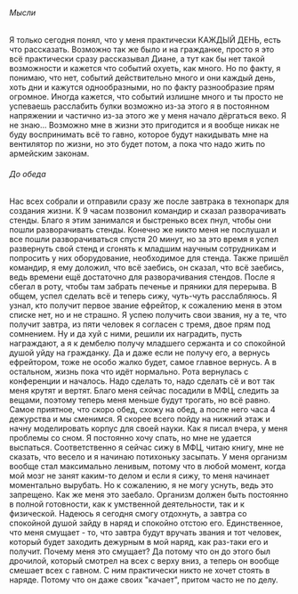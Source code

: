 ###### Мысли
Я только сегодня понял, что у меня практически КАЖДЫЙ ДЕНЬ, есть что рассказать. Возможно так же было и на гражданке, просто я это всё практически сразу рассказывал Диане, а тут как бы нет такой возможности и кажется что событий охуеть, как много. Но по факту, я понимаю, что нет, событий действительно много и они каждый день, хоть дни и кажутся однообразными, но по факту разнообразие прям огромное. 
Иногда кажется, что событий излишне много и ты просто не успеваешь расслабить булки возможно из-за этого я в постоянном напряжении и частично из-за этого же у меня начало дёргаться веко. Я не знаю...
Возможно мне в жизни это пригодится и я вообще никак не буду воспринимать всё то гавно, которое будут накидывать мне на вентилятор по жизни, но это будет потом, а пока что надо жить по армейским законам. 
###### До обеда
Нас всех собрали и отправили сразу же после завтрака в технопарк для создания жизни. К 9 часам позвонил командир и сказал разворачивать стенды. Благо я этим занимался и быстренько всех пнул, чтобы они пошли разворачивать стенды. Конечно же никто меня не послушал и все пошли разворачиваться спустя 20 минут, но за это время я успел развернуть свой стенд и сгонять к младшим научным сотрудникам и попросить у них оборудование, необходимое для стенда. Также пришёл командир, я ему доложил, что всё заебись, он сказал, что всё заебись, ведь времени ещё достаточно для разворачивания стендов. После я сбегал в роту, чтобы там забрать печенье и пряники для перерыва. В общем, успел сделать всё и теперь сижу, чуть-чуть расслабляюсь.
Я узнал, кто получит первое звание ефрейтор, к сожалению меня в этом списке нет, но и не страшно. Я успею получить свои звания, ну а те, что получит завтра, из пяти человек я согласен с тремя, двое прям под сомнением. Ну и да хуй с ними, решили их наградить, пусть награждают, а я к дембелю получу младшего сержанта и со спокойной душой уйду на гражданку. Да и даже если не получу его, а вернусь ефрейтором, тоже не особо жалко будет, самое главное вернусь. А в остальном, жизнь пока что идёт нормально.
Рота вернулась с конференции и началось. Надо сделать то, надо сделать сё и вот так меня крутят и вертят. Благо меня сейчас посадили в МФЦ, следить за вещами, поэтому теперь меня меньше будут трогать, но всё равно. Самое приятное, что скоро обед, схожу на обед, а после него часа 4 дежурства и мы сменимся. Я скорее всего пойду на нижний этаж и начну моделировать корпус для своей науки.
Как я писал вчера, у меня проблемы со сном. Я постоянно хочу спать, но мне не удается выспаться. Соответственно я сейчас сижу в МФЦ, читаю книгу, мне не сказать, что весело и я начинаю потихоньку засыпать. У меня организм вообще стал максимально ленивым, потому что в любой момент, когда мой мозг не занят каким-то делом и если я сижу, то меня начинает моментально вырубать. Но к сожалению, я не могу уснуть, ведь это запрещено. Как же меня это заебало. Организм должен быть постоянно в полной готовности, как к умственной деятельности, так и к физической. Надеюсь я сегодня смогу отдохнуть, а завтра со спокойной душой зайду в наряд и спокойно отстою его. Единственное, что меня смущает - то, что завтра будут вручать звания и тот человек, который будет заходить дежурным в мой наряд, как раз-таки его и получит. Почему меня это смущает? Да потому что он до этого был дрочилой, который смотрел на всех с верху вниз, а теперь он вообще смешает всех с гавном. С ним практически никто не хочет стоять в наряде. Потому что он даже своих "качает", притом часто не по делу. 